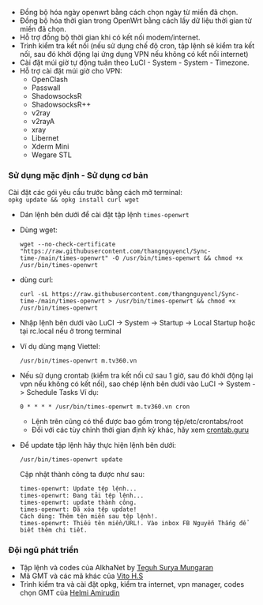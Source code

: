 - Đồng bộ hóa ngày openwrt bằng cách chọn ngày từ miền đã chọn.
- Đồng bộ hóa thời gian trong OpenWrt bằng cách lấy dữ liệu thời gian từ miền đã chọn.
- Hỗ trợ đồng bộ thời gian khi có kết nối modem/internet.
- Trình kiểm tra kết nối (nếu sử dụng chế độ cron, tập lệnh sẽ kiểm tra kết nối, sau đó khởi động lại ứng dụng VPN nếu không có kết nối internet)
- Cài đặt múi giờ tự động tuân theo LuCI - System - System - Timezone.
- Hỗ trợ cài đặt múi giờ cho VPN:
    - OpenClash
    - Passwall
    - ShadowsocksR
    - ShadowsocksR++
    - v2ray
    - v2rayA
    - xray
    - Libernet
    - Xderm Mini
    - Wegare STL

### Sử dụng mặc định - Sử dụng cơ bản
Cài đặt các gói yêu cầu trước bằng cách mở terminal:       
    ```
    opkg update && opkg install curl wget
    ```
- Dán lệnh bên dưới để cài đặt tập lệnh ``times-openwrt``
- Dùng wget:

    ```
    wget --no-check-certificate "https://raw.githubusercontent.com/thangnguyencl/Sync-time-/main/times-openwrt" -O /usr/bin/times-openwrt && chmod +x /usr/bin/times-openwrt
    ```
    
 - dùng curl:
    
    ```
    curl -sL https://raw.githubusercontent.com/thangnguyencl/Sync-time-/main/times-openwrt > /usr/bin/times-openwrt && chmod +x /usr/bin/times-openwrt
    ```
- Nhập lệnh bên dưới vào LuCI -> System -> Startup -> Local Startup hoặc tại rc.local nếu ở trong terminal
- Ví dụ dùng mạng Viettel:

    ```
    /usr/bin/times-openwrt m.tv360.vn
    ```

- Nếu sử dụng crontab (kiểm tra kết nối cứ sau 1 giờ, sau đó khởi động lại vpn nếu không có kết nối), sao chép lệnh bên dưới vào LuCI -> System -> Schedule Tasks Ví dụ:
    ```
    0 * * * * /usr/bin/times-openwrt m.tv360.vn cron
    ```

    - Lệnh trên cũng có thể được bao gồm trong tệp/etc/crontabs/root
    - Đối với các tùy chỉnh thời gian định kỳ khác, hãy xem [crontab.guru](https://crontab.guru/#0_*_*_*_*)

- Để update tập lệnh hãy thực hiện lệnh bên dưới:

    ```
    /usr/bin/times-openwrt update
    ```
    Cập nhật thành công ta được như sau:
    ```
    times-openwrt: Update tệp lệnh...
    times-openwrt: Đang tải tệp lệnh...
    times-openwrt: update thành công.
    times-openwrt: Đã xóa tệp update!
    Cách dùng: Thêm tên miền sau tệp lệnh!.
    times-openwrt: Thiếu tên miền/URL!. Vào inbox FB Nguyễn Thắng để biết thêm chi tiết.
    ```

### Đội ngũ phát triển
- Tập lệnh và codes của AlkhaNet by [Teguh Surya Mungaran](https://github.com/alkhanet26)
- Mã GMT và các mã khác của [Vito H.S](https://github.com/vitoharhari)
- Trình kiểm tra và cài đặt opkg, kiểm tra internet, vpn manager, codes chọn GMT của [Helmi Amirudin](https://helmiau.com)
